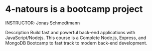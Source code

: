 # 4-natours is a bootcamp project

INSTRUCTOR: Jonas Schmedtmann

Description
Build fast and powerful back-end applications with JavaScript/Nodejs. 
This course is a Complete Node.js, Express, and MongoDB Bootcamp to fast track to modern back-end development.
